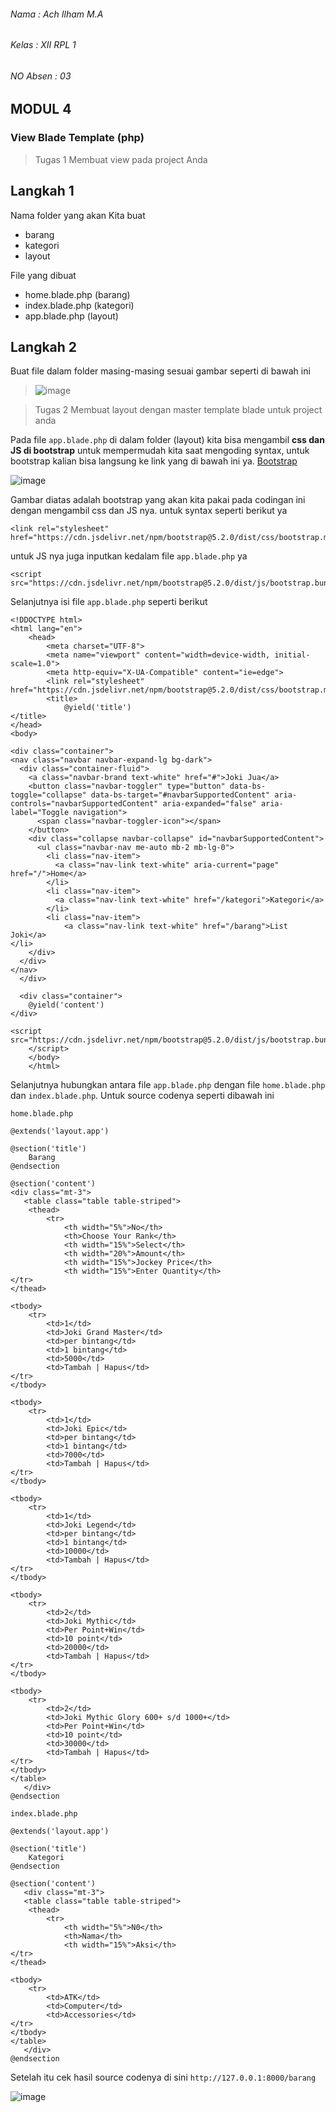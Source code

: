 ###### Nama : Ach Ilham M.A
###### Kelas : XII RPL 1
######  NO Absen : 03

## MODUL 4
### View Blade Template (php)
>Tugas 1 Membuat view pada project Anda

## Langkah 1

Nama folder yang akan Kita buat
- barang
- kategori
- layout

File yang dibuat
- home.blade.php (barang)
- index.blade.php (kategori)
- app.blade.php (layout)

## Langkah 2

Buat file dalam folder masing-masing sesuai gambar seperti di bawah ini

>![image](https://user-images.githubusercontent.com/109930502/183358694-61b96bfc-ae13-4a53-bcb2-77934f02a30f.png)

>Tugas 2 Membuat layout dengan master template blade untuk project anda

Pada file `app.blade.php` di dalam folder (layout) kita bisa mengambil **css dan JS di bootstrap** untuk mempermudah kita saat mengoding syntax, untuk bootstrap kalian bisa langsung ke link yang di bawah ini ya.
[Bootstrap](https://getbootstrap.com/docs/5.2/getting-started/introduction/#cdn-links)

![image](https://user-images.githubusercontent.com/109930502/183364884-748c147e-3d9c-43c3-9e9a-05597769d8fd.png)

Gambar diatas adalah bootstrap yang akan kita pakai pada codingan ini dengan mengambil css dan JS nya. untuk syntax seperti berikut ya
```
<link rel="stylesheet" href="https://cdn.jsdelivr.net/npm/bootstrap@5.2.0/dist/css/bootstrap.min.css">
```

untuk JS nya juga inputkan kedalam file `app.blade.php` ya
```
<script src="https://cdn.jsdelivr.net/npm/bootstrap@5.2.0/dist/js/bootstrap.bundle.min.js">
```

Selanjutnya isi file  `app.blade.php` seperti berikut
```
<!DDOCTYPE html>
<html lang="en">
    <head>
        <meta charset="UTF-8">
        <meta name="viewport" content="width=device-width, initial-scale=1.0">
        <meta http-equiv="X-UA-Compatible" content="ie=edge">
        <link rel="stylesheet" href="https://cdn.jsdelivr.net/npm/bootstrap@5.2.0/dist/css/bootstrap.min.css">
        <title>
            @yield('title')
</title>
</head>
<body>
    
<div class="container">
<nav class="navbar navbar-expand-lg bg-dark">
  <div class="container-fluid">
    <a class="navbar-brand text-white" href="#">Joki Jua</a>
    <button class="navbar-toggler" type="button" data-bs-toggle="collapse" data-bs-target="#navbarSupportedContent" aria-controls="navbarSupportedContent" aria-expanded="false" aria-label="Toggle navigation">
      <span class="navbar-toggler-icon"></span>
    </button>
    <div class="collapse navbar-collapse" id="navbarSupportedContent">
      <ul class="navbar-nav me-auto mb-2 mb-lg-0">
        <li class="nav-item">
          <a class="nav-link text-white" aria-current="page" href="/">Home</a>
        </li>
        <li class="nav-item">
          <a class="nav-link text-white" href="/kategori">Kategori</a>
        </li>
        <li class="nav-item">
            <a class="nav-link text-white" href="/barang">List Joki</a>
</li>
    </div>
  </div>
</nav>
  </div>

  <div class="container">
    @yield('content')
</div>

<script src="https://cdn.jsdelivr.net/npm/bootstrap@5.2.0/dist/js/bootstrap.bundle.min.js">
    </script>
    </body>
    </html>
```

Selanjutnya hubungkan antara file `app.blade.php` dengan file `home.blade.php` dan `index.blade.php`. Untuk source codenya seperti dibawah ini

`home.blade.php`
```
@extends('layout.app')

@section('title')
    Barang
@endsection

@section('content')
<div class="mt-3">
   <table class="table table-striped">
    <thead>
        <tr>
            <th width="5%">No</th>
            <th>Choose Your Rank</th>
            <th width="15%">Select</th>
            <th width="20%">Amount</th>
            <th width="15%">Jockey Price</th>
            <th width="15%">Enter Quantity</th>
</tr>
</thead>

<tbody>
    <tr>
        <td>1</td>
        <td>Joki Grand Master</td>
        <td>per bintang</td>
        <td>1 bintang</td>
        <td>5000</td>
        <td>Tambah | Hapus</td>
</tr>
</tbody>

<tbody>
    <tr>
        <td>1</td>
        <td>Joki Epic</td>
        <td>per bintang</td>
        <td>1 bintang</td>
        <td>7000</td>
        <td>Tambah | Hapus</td>
</tr>
</tbody>

<tbody>
    <tr>
        <td>1</td>
        <td>Joki Legend</td>
        <td>per bintang</td>
        <td>1 bintang</td>
        <td>10000</td>
        <td>Tambah | Hapus</td>
</tr>
</tbody>

<tbody>
    <tr>
        <td>2</td>
        <td>Joki Mythic</td>
        <td>Per Point+Win</td>
        <td>10 point</td>
        <td>20000</td>
        <td>Tambah | Hapus</td>
</tr>
</tbody>

<tbody>
    <tr>
        <td>2</td>
        <td>Joki Mythic Glory 600+ s/d 1000+</td>
        <td>Per Point+Win</td>
        <td>10 point</td>
        <td>30000</td>
        <td>Tambah | Hapus</td>
</tr>
</tbody>
</table>
   </div>
@endsection
```

`index.blade.php`
```
@extends('layout.app')

@section('title')
    Kategori
@endsection

@section('content')
   <div class="mt-3">
   <table class="table table-striped">
    <thead>
        <tr>
            <th width="5%">N0</th>
            <th>Nama</th>
            <th width="15%">Aksi</th>
</tr>
</thead>

<tbody>
    <tr>
        <td>ATK</td>
        <td>Computer</td>
        <td>Accessories</td>
</tr>
</tbody>
</table>
   </div>
@endsection
```

Setelah itu cek hasil source codenya di sini `http://127.0.0.1:8000/barang`

![image](https://user-images.githubusercontent.com/109930502/183367760-b0a26981-781f-4a8d-a12f-091cd97447b5.png)


